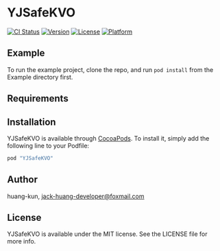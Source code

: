 # YJSafeKVO

[![CI Status](http://img.shields.io/travis/huang-kun/YJSafeKVO.svg?style=flat)](https://travis-ci.org/huang-kun/YJSafeKVO)
[![Version](https://img.shields.io/cocoapods/v/YJSafeKVO.svg?style=flat)](http://cocoapods.org/pods/YJSafeKVO)
[![License](https://img.shields.io/cocoapods/l/YJSafeKVO.svg?style=flat)](http://cocoapods.org/pods/YJSafeKVO)
[![Platform](https://img.shields.io/cocoapods/p/YJSafeKVO.svg?style=flat)](http://cocoapods.org/pods/YJSafeKVO)

## Example

To run the example project, clone the repo, and run `pod install` from the Example directory first.

## Requirements

## Installation

YJSafeKVO is available through [CocoaPods](http://cocoapods.org). To install
it, simply add the following line to your Podfile:

```ruby
pod "YJSafeKVO"
```

## Author

huang-kun, jack-huang-developer@foxmail.com

## License

YJSafeKVO is available under the MIT license. See the LICENSE file for more info.
